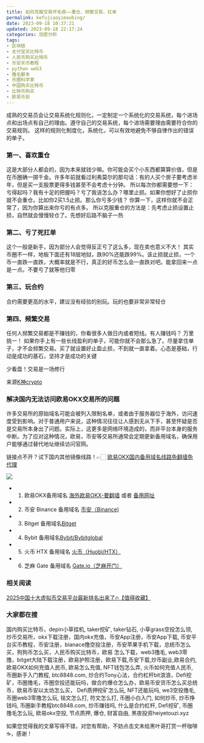 ```yaml
---
title: 如何克服交易坏毛病——重仓、频繁交易、扛单
permalink: kefujiaoyimaobing/
date: 2023-09-18 10:37:21
updated: 2023-09-18 22:17:24
categories: 加密分析
tags:
- 区块链
- 支付宝买比特币
- 人民币购买比特币
- 币安买币教程
- python web3
- 撸毛脚本
- 币圈科学家
- 中国购买比特币
- 比特币购买
- 欧易币安
---
```


成熟的交易员会让交易系统化规则化，一定制定一个系统化的交易系统，每个进场点和出场点有自己的理由。遵守自己的交易系统，每个进场需要理由需要符合你的交易规则。
这样的规则化制度化，系统化，可以有效地避免不够自律作出的错误的单子。


### 第一、喜欢重仓
这是大部分人都会的，因为本来就钱少嘛。你可能会买个小东西都算算价值，但是在币圈确一掷千金。许多年前就看过利弗莫尔的那句话：有的人买个房子要考虑半年，但是买一支股票更得多钱甚至不会考虑十分钟。
所以每次你都需要想一下：亏得起吗？我有十足的把握吗？亏了我该怎么办？哪里止损。如果你想好了止损你就不会重仓。比如你2买1.5止损。那么你亏多少钱？ 你算一下，这样你就不会正常了，因为你算出来你亏的有点多。
所以克服重仓的方法是：先考虑止损设置止损，自然就会慢慢轻仓了。先想好后路不脑子一热
 
### 第二、亏了死扛单
这个一般是新手，因为部分人会觉得反正亏了这么多，现在卖也意义不大！
其实币圈不一样，地板下面还有18层地狱，跌90%还能跌99%。该止损就止损，一个币一直跌一直跌，大概率就是不行，真正的好币怎么会一直跌对吧。能拿回来一点是一点。不要亏了就等他归零
 
### 第三、玩合约
合约需要更高的水平，建议没有经验的别玩。玩的也要非常非常轻仓
 
### 第四、频繁交易
任何人频繁交易都是不赚钱的，你看很多人做日内或者短线。有人赚钱吗？ 万里挑一！
如果你手上有一些长线盈利的单子，可能你就不会那么急了。尽量拿住单子，才不会频繁交易。买了就设置好止盈止损，不到就一直拿着。心态是基础，行动是成功的基石，坚持才是成功的关键


少看盘！交易是一场修行

来源[K神crypto](https://weibo.com/u/7714948675)

### 解决国内无法访问欧易OKX交易所的问题
许多交易所的原始域名可能会被列入限制名单，或者由于服务器位于海外，访问速度受到影响。对于普通用户来说，这种情况往往让人感到无从下手，甚至怀疑是否是交易所本身出了问题。实际上，这更多是网络环境造成的，而非平台本身的服务中断。为了应对这种情况，欧易，币安等交易所通常会定期更新备用域名，确保用户能够通过替代地址继续访问官网。

链接点不开？试下国内其他镜像线路！👉🏻 [欧易OKX国内备用域名线路免翻墙免代理](https://vlink.cc/okxcn)

[![](https://307e939.webp.li/20250812124552161.png)](https://vlink.cc/okxcn)


- 1. 欧易OKX备用域名 [海外欧易OKX-要翻墙](https://www.okx.com/zh-hans/join/76527935) 或者 [备用网址](https://www.chouyi.kim/zh-hans/join/76527935) 
- 2. 币安 Binance 备用域名 [币安（Binance)](https://binanceuz.co/zh-CN/register?ref=36457687)
- 3. Bitget 备用域名[Bitget](https://www.glassgs.com/zh-CN/referral/register?from=referral&clacCode=VRNEYUTR)
- 4. Bybit 备用域名[Bybit/Bybitglobal](https://www.bybitglobal.com/zh-MY/invite/?ref=VMKORMM)
- 5. 火币 HTX 备用域名 [火币（Huobi/HTX）](https://www.htx.com/invite/zh-cn/1f?invite_code=whf45223)
- 6. 芝麻 Gate 备用域名 [Gate.io（芝麻开门）](https://www.gateex.cc/zh/signup?ref_type=103&ref=A1ERAQ)

### 相关阅读
[2025中国十大虚拟币交易平台最新排名出来了🔥【值得收藏】](https://btc8848.com/top-10-exchanges/)


###  大家都在搜
国内购买比特币，depin小草挂机, taker挖矿, taker钻石, 小草grass空投怎么领, 炒币交易所，okx下载注册，国内okx充值，币安App注册，币安App下载, 币安平台买币教程，币安注册，bianace撸空投注册，币安苹果手机下载，总统币怎么买，狗狗币怎么买，人民币购买比特币，欧易 怎么下载，web3撸毛, web3零撸，bitget大陆下载注册，欧易护照注册，欧易下载,币安下载,炒币副业,欧易合约, 欧易OKX如何充值人民币, 欧易怎么充值, NFT钱包怎么弄, 火币如何充值人民币, 币圈新手入门教程, btc8848.com, 炒合约Tony心法，合约杠杆bit浪浪，Defi挖矿，币圈撸毛，币圈空投还能玩吗，做合约爆仓怎么办，欧易币安货币怎么买总统币，欧易币安以太坊怎么买， Defi质押挖矿怎么玩, NFT还能玩吗, we3空投撸毛, 币圈web3零撸怎么玩, 铭文怎么打, 符文怎么打, 币圈小白入门, 如何炒币, 炒币挣钱吗, 币圈新手教程btc8848.com, 炒币赚钱吗, 什么是合约杠杆, Defi挖矿, 币圈撸毛怎么玩, 欧易okx空投, 节点质押, 爆仓, 财富自由, 黑夜投资heiyetouzi.xyz

如果您觉得我的文章写得不错，对您有帮助，不妨点击文末给黑叶哥打赏一杯咖啡☕️，感谢！
